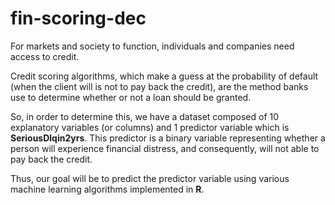 # fin-scoring-dec

For markets and society to function, individuals and companies need access to credit.

Credit scoring algorithms, which make a guess at the probability of default (when the client will is not to pay back the credit), are the method banks use to determine whether or not a loan should be granted.

So, in order to determine this, we have a dataset composed of 10 explanatory variables (or columns) and 1 predictor variable which is **SeriousDlqin2yrs**. This predictor is a binary variable representing whether a person will experience financial distress, and consequently, will not able to pay back the credit. 

Thus, our goal will be to predict the predictor variable using various machine learning algorithms implemented in **R**.

